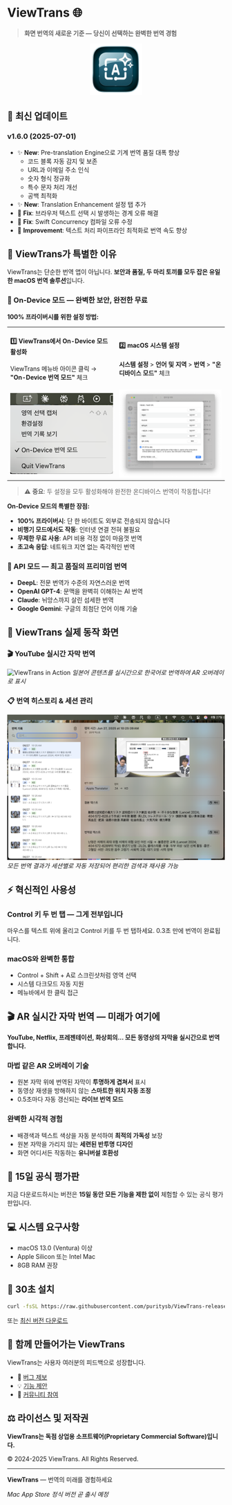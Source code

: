 # ViewTrans 🌐

> **화면 번역의 새로운 기준 — 당신이 선택하는 완벽한 번역 경험**

<p align="center">
  <img src="https://raw.githubusercontent.com/puritysb/ViewTrans-releases/main/assets/hoverlingo.png" width="120" alt="ViewTrans Logo">
</p>

## 🎉 최신 업데이트

### v1.6.0 (2025-07-01)
- ✨ **New**: Pre-translation Engine으로 기계 번역 품질 대폭 향상
  - 코드 블록 자동 감지 및 보존
  - URL과 이메일 주소 인식
  - 숫자 형식 정규화
  - 특수 문자 처리 개선
  - 공백 최적화
- ✨ **New**: Translation Enhancement 설정 탭 추가
- 🐛 **Fix**: 브라우저 텍스트 선택 시 발생하는 경계 오류 해결
- 🐛 **Fix**: Swift Concurrency 컴파일 오류 수정
- 🔧 **Improvement**: 텍스트 처리 파이프라인 최적화로 번역 속도 향상

## 🎯 ViewTrans가 특별한 이유

ViewTrans는 단순한 번역 앱이 아닙니다. **보안과 품질, 두 마리 토끼를 모두 잡은 유일한 macOS 번역 솔루션**입니다.

### 🔐 On-Device 모드 — 완벽한 보안, 완전한 무료

**100% 프라이버시를 위한 설정 방법:**

<table>
<tr>
<td width="50%">

#### 1️⃣ ViewTrans에서 On-Device 모드 활성화
ViewTrans 메뉴바 아이콘 클릭 → **"On-Device 번역 모드"** 체크

</td>
<td width="50%">

#### 2️⃣ macOS 시스템 설정
**시스템 설정** > **언어 및 지역** > **번역** > **"온디바이스 모드"** 체크

</td>
</tr>
<tr>
<td>
<img src="https://raw.githubusercontent.com/puritysb/ViewTrans-releases/main/assets/on-device-check0.png" width="300" alt="ViewTrans Setting">
</td>
<td>
<img src="https://raw.githubusercontent.com/puritysb/ViewTrans-releases/main/assets/on-device-check1.png" width="300" alt="macOS Setting">
</td>
</tr>
</table>

> ⚠️ **중요**: 두 설정을 모두 활성화해야 완전한 온디바이스 번역이 작동합니다!

**On-Device 모드의 특별한 장점:**
- **100% 프라이버시**: 단 한 바이트도 외부로 전송되지 않습니다
- **비행기 모드에서도 작동**: 인터넷 연결 전혀 불필요
- **무제한 무료 사용**: API 비용 걱정 없이 마음껏 번역
- **초고속 응답**: 네트워크 지연 없는 즉각적인 번역

### 🚀 API 모드 — 최고 품질의 프리미엄 번역
- **DeepL**: 전문 번역가 수준의 자연스러운 번역
- **OpenAI GPT-4**: 문맥을 완벽히 이해하는 AI 번역
- **Claude**: 뉘앙스까지 살린 섬세한 번역
- **Google Gemini**: 구글의 최첨단 언어 이해 기술

## 📸 ViewTrans 실제 동작 화면

### 🎬 YouTube 실시간 자막 번역
![ViewTrans in Action](https://raw.githubusercontent.com/puritysb/ViewTrans-releases/main/assets/screenshot-01.png)
*일본어 콘텐츠를 실시간으로 한국어로 번역하여 AR 오버레이로 표시*

### 📋 번역 히스토리 & 세션 관리
![Translation History](https://raw.githubusercontent.com/puritysb/ViewTrans-releases/main/assets/screenshot-02.png)
*모든 번역 결과가 세션별로 자동 저장되어 편리한 검색과 재사용 가능*

## ⚡ 혁신적인 사용성

### Control 키 두 번 탭 — 그게 전부입니다
마우스를 텍스트 위에 올리고 Control 키를 두 번 탭하세요. 0.3초 만에 번역이 완료됩니다.

### macOS와 완벽한 통합
- Control + Shift + A로 스크린샷처럼 영역 선택
- 시스템 다크모드 자동 지원
- 메뉴바에서 한 클릭 접근

## 🎬 AR 실시간 자막 번역 — 미래가 여기에

**YouTube, Netflix, 프레젠테이션, 화상회의... 모든 동영상의 자막을 실시간으로 번역합니다.**

### 마법 같은 AR 오버레이 기술
- 원본 자막 위에 번역된 자막이 **투명하게 겹쳐서** 표시
- 동영상 재생을 방해하지 않는 **스마트한 위치 자동 조정**
- 0.5초마다 자동 갱신되는 **라이브 번역 모드**

### 완벽한 시각적 경험
- 배경색과 텍스트 색상을 자동 분석하여 **최적의 가독성** 보장
- 원본 자막을 가리지 않는 **세련된 반투명 디자인**
- 화면 어디서든 작동하는 **유니버설 호환성**

## 🎁 15일 공식 평가판

지금 다운로드하시는 버전은 **15일 동안 모든 기능을 제한 없이** 체험할 수 있는 공식 평가판입니다.

## 💻 시스템 요구사항

- macOS 13.0 (Ventura) 이상
- Apple Silicon 또는 Intel Mac
- 8GB RAM 권장

## 🚀 30초 설치

```bash
curl -fsSL https://raw.githubusercontent.com/puritysb/ViewTrans-releases/main/install.sh | bash
```

또는 [최신 버전 다운로드](https://github.com/puritysb/ViewTrans-releases/releases/latest)

## 🤝 함께 만들어가는 ViewTrans

ViewTrans는 사용자 여러분의 피드백으로 성장합니다.

- 🐛 [버그 제보](https://github.com/puritysb/ViewTrans-releases/issues/new?labels=bug&template=bug_report.md)
- 💡 [기능 제안](https://github.com/puritysb/ViewTrans-releases/issues/new?labels=enhancement&template=feature_request.md)
- 💬 [커뮤니티 참여](https://github.com/puritysb/ViewTrans-releases/discussions)

## ⚖️ 라이선스 및 저작권

**ViewTrans는 독점 상업용 소프트웨어(Proprietary Commercial Software)입니다.**

© 2024-2025 ViewTrans. All Rights Reserved.

---

**ViewTrans** — 번역의 미래를 경험하세요

*Mac App Store 정식 버전 곧 출시 예정*